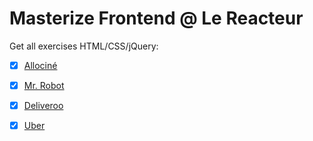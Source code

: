 # Masterize Frontend @ Le Reacteur

Get all exercises HTML/CSS/jQuery:

-[x] [Allociné](https://xaviercolombel.github.io/allocine/index.html)

-[x] [Mr. Robot](https://xaviercolombel.github.io/mrrobot/index.html)

-[x] [Deliveroo](https://xaviercolombel.github.io/deliveroo/index.html)

-[x] [Uber](https://xaviercolombel.github.io/uber/index.html)